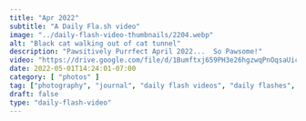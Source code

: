 ```yaml
---
title: "Apr 2022"
subtitle: "A Daily Fla.sh video"
image: "../daily-flash-video-thumbnails/2204.webp"
alt: "Black cat walking out of cat tunnel"
description: "Pawsitively Purrfect April 2022...  So Pawsome!"
video: "https://drive.google.com/file/d/1Bumftxj659PH3e26hgzwqPnOqsaUic1S/preview"
date: 2022-05-01T14:24:01-07:00
category: [ "photos" ]
tag: ["photography", "journal", "daily flash videos", "daily flashes", "videos" ]
draft: false
type: "daily-flash-video"
---
```

